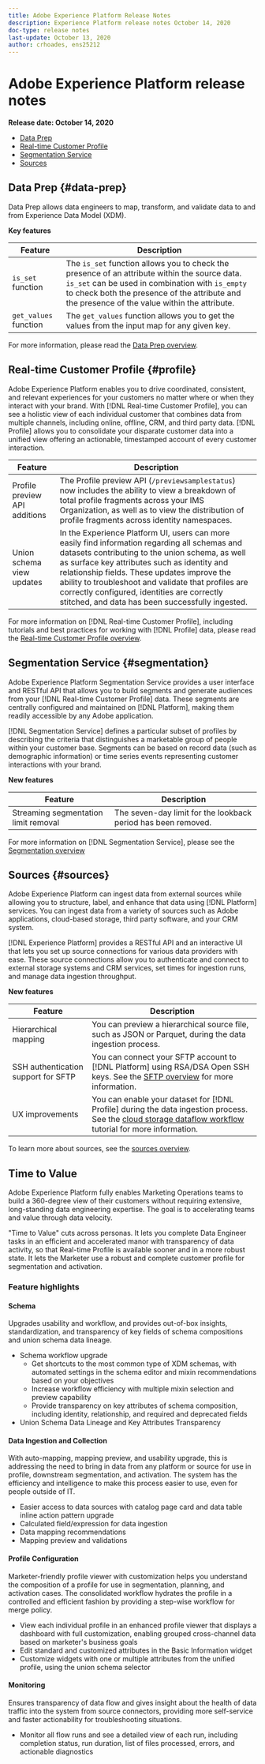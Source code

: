 ```yaml
---
title: Adobe Experience Platform Release Notes
description: Experience Platform release notes October 14, 2020
doc-type: release notes
last-update: October 13, 2020
author: crhoades, ens25212
---
```


# Adobe Experience Platform release notes 

**Release date: October 14, 2020**

- [Data Prep](#data-prep)
- [Real-time Customer Profile](#profile)
- [Segmentation Service](#segmentation)
- [Sources](#sources)

## Data Prep {#data-prep}

Data Prep allows data engineers to map, transform, and validate data to and from Experience Data Model (XDM).

**Key features**

| Feature | Description |
| ------- | ----------- |
| `is_set` function | The `is_set` function allows you to check the presence of an attribute within the source data. `is_set` can be used in combination with `is_empty` to check both the presence of the attribute and the presence of the value within the attribute. |
| `get_values` function | The `get_values` function allows you to get the values from the input map for any given key. |

For more information, please read the [Data Prep overview](../../data-prep/home.md).

## Real-time Customer Profile {#profile}

Adobe Experience Platform enables you to drive coordinated, consistent, and relevant experiences for your customers no matter where or when they interact with your brand. With [!DNL Real-time Customer Profile], you can see a holistic view of each individual customer that combines data from multiple channels, including online, offline, CRM, and third party data. [!DNL Profile] allows you to consolidate your disparate customer data into a unified view offering an actionable, timestamped account of every customer interaction.

| Feature | Description |
| ------- | ----------- |
| Profile preview API additions | The Profile preview API (`/previewsamplestatus`) now includes the ability to view a breakdown of total profile fragments across your IMS Organization, as well as to view the distribution of profile fragments across identity namespaces. |
| Union schema view updates | In the Experience Platform UI, users can more easily find information regarding all schemas and datasets contributing to the union schema, as well as surface key attributes such as identity and relationship fields. These updates improve the ability to troubleshoot and validate that profiles are correctly configured, identities are correctly stitched, and data has been successfully ingested. |

For more information on [!DNL Real-time Customer Profile], including tutorials and best practices for working with [!DNL Profile] data, please read the [Real-time Customer Profile overview](../../profile/home.md).

## Segmentation Service {#segmentation}

Adobe Experience Platform Segmentation Service provides a user interface and RESTful API that allows you to build segments and generate audiences from your [!DNL Real-time Customer Profile] data. These segments are centrally configured and maintained on [!DNL Platform], making them readily accessible by any Adobe application.

[!DNL Segmentation Service] defines a particular subset of profiles by describing the criteria that distinguishes a marketable group of people within your customer base. Segments can be based on record data (such as demographic information) or time series events representing customer interactions with your brand.

**New features**

| Feature | Description |
| ------- | ----------- |
| Streaming segmentation limit removal | The seven-day limit for the lookback period has been removed. |

For more information on [!DNL Segmentation Service], please see the [Segmentation overview](../../segmentation/home.md)

## Sources {#sources}

Adobe Experience Platform can ingest data from external sources while allowing you to structure, label, and enhance that data using [!DNL Platform] services. You can ingest data from a variety of sources such as Adobe applications, cloud-based storage, third party software, and your CRM system.

[!DNL Experience Platform] provides a RESTful API and an interactive UI that lets you set up source connections for various data providers with ease. These source connections allow you to authenticate and connect to external storage systems and CRM services, set times for ingestion runs, and manage data ingestion throughput.

**New features**

| Feature | Description |
| ------- | ----------- |
| Hierarchical mapping | You can preview a hierarchical source file, such as JSON or Parquet, during the data ingestion process. |
| SSH authentication support for SFTP | You can connect your SFTP account to [!DNL Platform] using RSA/DSA Open SSH keys. See the [SFTP overview](../../sources/connectors/cloud-storage/ftp-sftp.md) for more information. |
| UX improvements  | You can enable your dataset for [!DNL Profile] during the data ingestion process. See the [cloud storage dataflow workflow](../../sources/tutorials/ui/dataflow/batch/cloud-storage.md) tutorial for more information. |

To learn more about sources, see the [sources overview](../../sources/home.md).

## Time to Value

Adobe Experience Platform fully enables Marketing Operations teams to build a 360-degree view of their customers without requiring extensive, long-standing data engineering expertise. The goal is to accelerating teams and value through data velocity.  

"Time to Value" cuts across personas. It lets you complete Data Engineer tasks in an efficient and accelerated manor with transparency of data activity, so that Real-time Profile is available sooner and in a more robust state.   It lets the Marketer use a robust and complete customer profile for segmentation and activation.

### Feature highlights

#### Schema

Upgrades usability and workflow, and provides out-of-box insights, standardization, and transparency of key fields of schema compositions and union schema data lineage.

- Schema workflow upgrade
    - Get shortcuts to the most common type of XDM schemas, with automated settings in the schema editor and mixin recommendations based on your objectives  
    - Increase workflow efficiency with multiple mixin selection and preview capability 
    - Provide transparency on key attributes of schema composition, including identity, relationship, and required and deprecated fields 
- Union Schema Data Lineage and Key Attributes Transparency 

#### Data Ingestion and Collection

With auto-mapping, mapping preview, and usability upgrade, this is addressing the need to bring in data from any platform or source for use in profile, downstream segmentation, and activation. The system has the efficiency and intelligence to make this process easier to use, even for people outside of IT.

- Easier access to data sources with catalog page card and data table inline action pattern upgrade 
- Calculated field/expression for data ingestion 
- Data mapping recommendations 
- Mapping preview and validations 

#### Profile Configuration

Marketer-friendly profile viewer with customization helps you understand the composition of a profile for use in segmentation, planning, and activation cases. The consolidated workflow hydrates the profile in a controlled and efficient fashion by providing a step-wise workflow for merge policy.

- View each individual profile in an enhanced profile viewer that displays a dashboard with full customization, enabling grouped cross-channel data based on marketer's business goals 
- Edit standard and customized attributes in the Basic Information widget 
- Customize widgets with one or multiple attributes from the unified profile, using the union schema selector 
 

#### Monitoring

Ensures transparency of data flow and gives insight about the health of data traffic into the system from source connectors, providing more self-service and faster actionability for troubleshooting situations. 

- Monitor all flow runs and see a detailed view of each run, including completion status, run duration, list of files processed, errors, and actionable diagnostics